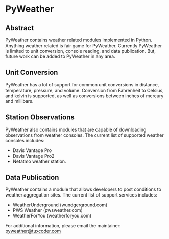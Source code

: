 # PyWeather

## Abstract

PyWeather contains weather related modules implemented in Python.
Anything weather related is fair game for PyWeather.  Currently
PyWeather is limited to unit conversion, console reading, and data
publication.  But, future work can be added to PyWeather in any area.


## Unit Conversion

PyWeather has a lot of support for common unit conversions in
distance, temperature, pressure, and volume.  Conversion from
Fahrenheit to Celsius, and kelvin is supported, as well as conversions
between inches of mercury and millibars.


## Station Observations

PyWeather also contains modules that are capable of downloading
observations from weather consoles.  The current list of supported
weather consoles includes:

-   Davis Vantage Pro
-   Davis Vantage Pro2
-   Netatmo weather station.


## Data Publication

PyWeather contains a module that allows developers to post conditions
to weather aggregation sites. The current list of support services includes:

-   WeatherUnderground (wundgerground.com)
-   PWS Weather        (pwsweather.com)
-   WeatherForYou      (weatherforyou.com)


For additional information, please email the maintainer:
   pyweather@tuxcoder.com
